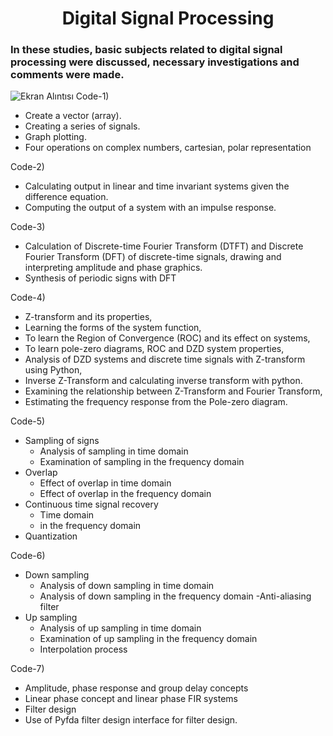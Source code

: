 <div align="center">

# Digital Signal Processing
</div>

### In these studies, basic subjects related to digital signal processing were discussed, necessary investigations and comments were made. 
![Ekran Alıntısı](https://user-images.githubusercontent.com/60669304/107400081-89c67480-6b12-11eb-83e4-06c6878740ee.PNG)
Code-1)
- Create a vector (array).
- Creating a series of signals.
- Graph plotting.
- Four operations on complex numbers, cartesian, polar representation

Code-2)
- Calculating output in linear and time invariant systems given the difference equation.
- Computing the output of a system with an impulse response.

Code-3)
- Calculation of Discrete-time Fourier Transform (DTFT) and Discrete Fourier Transform (DFT) of discrete-time signals, drawing and interpreting amplitude and phase graphics.
- Synthesis of periodic signs with DFT 

Code-4)
- Z-transform and its properties,
- Learning the forms of the system function,
- To learn the Region of Convergence (ROC) and its effect on systems,
- To learn pole-zero diagrams, ROC and DZD system properties,
- Analysis of DZD systems and discrete time signals with Z-transform using Python,
- Inverse Z-Transform and calculating inverse transform with python.
- Examining the relationship between Z-Transform and Fourier Transform,
- Estimating the frequency response from the Pole-zero diagram. 

Code-5)
- Sampling of signs
    - Analysis of sampling in time domain
    - Examination of sampling in the frequency domain
- Overlap
    - Effect of overlap in time domain
    - Effect of overlap in the frequency domain
- Continuous time signal recovery
    - Time domain
    - in the frequency domain
- Quantization

Code-6)
- Down sampling
    - Analysis of down sampling in time domain
    - Analysis of down sampling in the frequency domain
    -Anti-aliasing filter
- Up sampling 
    - Analysis of up sampling in time domain
    - Examination of up sampling in the frequency domain
    - Interpolation process 

Code-7)
- Amplitude, phase response and group delay concepts
- Linear phase concept and linear phase FIR systems
- Filter design
- Use of Pyfda filter design interface for filter design. 
